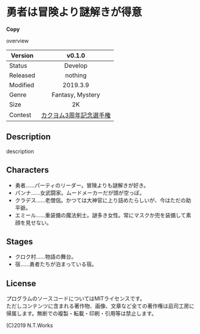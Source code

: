 # 勇者は冒険より謎解きが得意

**Copy**

overview

| Version | v0.1.0 |
| --- | :---: |
| Status | Develop |
| Released | nothing |
| Modified | 2019.3.9 |
| Genre | Fantasy, Mystery |
| Size | 2K |
| Contest | [カクヨム3周年記念選手権](https://kakuyomu.jp/info/entry/3rd_anniversary_kac1)

## Description

description

## Characters

- 勇者……パーティのリーダー。冒険よりも謎解きが好き。
- パンナ……女武闘家。ムードメーカーだが頭が空っぽ。
- クラデス……老僧侶。かつては大神官に上り詰めたらしいが、今はただの助平爺。
- エミール……重装備の魔法剣士。謎多き女性。常にマスクか兜を装備して素顔を見せない。

## Stages

- クロク村……物語の舞台。
- 宿……勇者たちが泊まっている宿。

## License

プログラムのソースコードについてはMITライセンスです。  
ただしコンテンツに含まれる著作物、画像、文章など全ての著作権は凪司工房に帰属します。無断での複製・転載・印刷・引用等は禁止します。

(C)2019 N.T.Works

